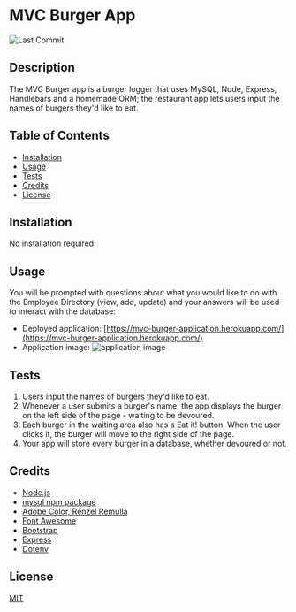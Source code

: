 # MVC Burger App
![Last Commit](https://img.shields.io/github/last-commit/macz-norton/mvc-burger-app)

## Description

The MVC Burger app is a burger logger that uses MySQL, Node, Express, Handlebars and a homemade ORM; the restaurant app lets users input the names of burgers they'd like to eat.

## Table of Contents

* [Installation](#installation)
* [Usage](#usage)
* [Tests](#tests)
* [Credits](#credits)
* [License](#license)

## Installation

No installation required.

## Usage

You will be prompted with questions about what you would like to do with the Employee Directory (view, add, update) and your answers will be used to interact with the database:
* Deployed application: [https://mvc-burger-application.herokuapp.com/](https://mvc-burger-application.herokuapp.com/)
* Application image: ![application image](https://user-images.githubusercontent.com/71162422/110418644-cf605980-804c-11eb-9269-ba998245f761.png)

## Tests

1. Users input the names of burgers they'd like to eat.
2. Whenever a user submits a burger's name, the app displays the burger on the left side of the page - waiting to be devoured.
3. Each burger in the waiting area also has a Eat it! button. When the user clicks it, the burger will move to the right side of the page.
4. Your app will store every burger in a database, whether devoured or not.

## Credits

* [Node.js](https://nodejs.org/en/)
* [mysql npm package](https://www.npmjs.com/package/mysql)
* [Adobe Color, Renzel Remulla](https://color.adobe.com/)
* [Font Awesome](https://fontawesome.com/)
* [Bootstrap](https://getbootstrap.com/)
* [Express](https://expressjs.com/)
* [Dotenv](https://www.npmjs.com/package/dotenv)

## License

[MIT](https://choosealicense.com/licenses/mit/)